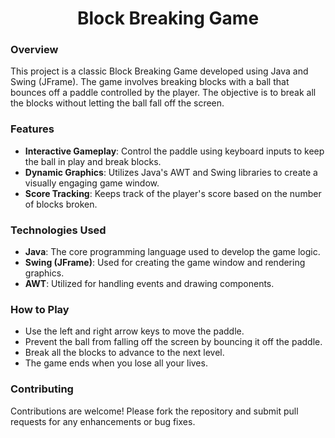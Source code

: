 <h1><center>Block Breaking Game</center></h1>

<h3>Overview</h3>

This project is a classic Block Breaking Game developed using Java and Swing (JFrame). The game involves breaking blocks with a ball that bounces off a paddle controlled by the player. The objective is to break all the blocks without letting the ball fall off the screen.

<h3>Features</h3>

- **Interactive Gameplay**: Control the paddle using keyboard inputs to keep the ball in play and break blocks.
- **Dynamic Graphics**: Utilizes Java's AWT and Swing libraries to create a visually engaging game window.
- **Score Tracking**: Keeps track of the player's score based on the number of blocks broken.

<h3>Technologies Used</h3>

- **Java**: The core programming language used to develop the game logic.
- **Swing (JFrame)**: Used for creating the game window and rendering graphics.
- **AWT**: Utilized for handling events and drawing components.


<h3>How to Play</h3>

- Use the left and right arrow keys to move the paddle.
- Prevent the ball from falling off the screen by bouncing it off the paddle.
- Break all the blocks to advance to the next level.
- The game ends when you lose all your lives.

<h3>Contributing</h3>

Contributions are welcome! Please fork the repository and submit pull requests for any enhancements or bug fixes.
